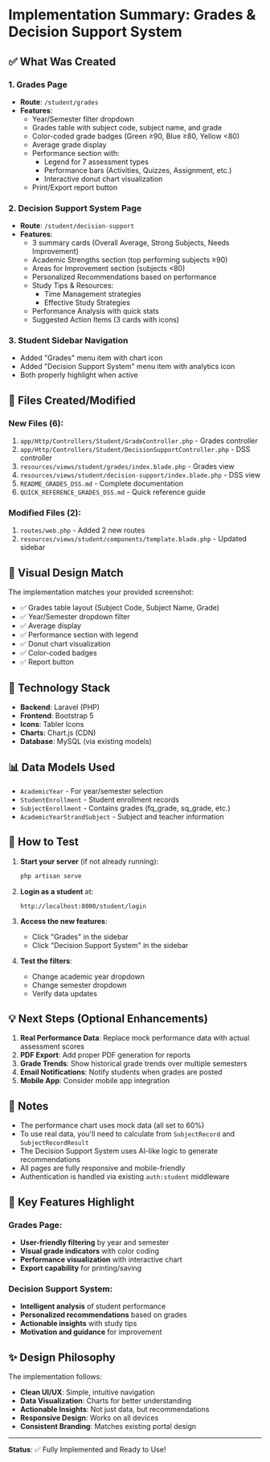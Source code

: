 # Implementation Summary: Grades & Decision Support System

## ✅ What Was Created

### 1. **Grades Page** 
   - **Route**: `/student/grades`
   - **Features**:
     - Year/Semester filter dropdown
     - Grades table with subject code, subject name, and grade
     - Color-coded grade badges (Green ≥90, Blue ≥80, Yellow <80)
     - Average grade display
     - Performance section with:
       - Legend for 7 assessment types
       - Performance bars (Activities, Quizzes, Assignment, etc.)
       - Interactive donut chart visualization
     - Print/Export report button

### 2. **Decision Support System Page**
   - **Route**: `/student/decision-support`
   - **Features**:
     - 3 summary cards (Overall Average, Strong Subjects, Needs Improvement)
     - Academic Strengths section (top performing subjects ≥90)
     - Areas for Improvement section (subjects <80)
     - Personalized Recommendations based on performance
     - Study Tips & Resources:
       - Time Management strategies
       - Effective Study Strategies
     - Performance Analysis with quick stats
     - Suggested Action Items (3 cards with icons)

### 3. **Student Sidebar Navigation**
   - Added "Grades" menu item with chart icon
   - Added "Decision Support System" menu item with analytics icon
   - Both properly highlight when active

## 📂 Files Created/Modified

### New Files (6):
1. `app/Http/Controllers/Student/GradeController.php` - Grades controller
2. `app/Http/Controllers/Student/DecisionSupportController.php` - DSS controller
3. `resources/views/student/grades/index.blade.php` - Grades view
4. `resources/views/student/decision-support/index.blade.php` - DSS view
5. `README_GRADES_DSS.md` - Complete documentation
6. `QUICK_REFERENCE_GRADES_DSS.md` - Quick reference guide

### Modified Files (2):
1. `routes/web.php` - Added 2 new routes
2. `resources/views/student/components/template.blade.php` - Updated sidebar

## 🎨 Visual Design Match

The implementation matches your provided screenshot:
- ✅ Grades table layout (Subject Code, Subject Name, Grade)
- ✅ Year/Semester dropdown filter
- ✅ Average display
- ✅ Performance section with legend
- ✅ Donut chart visualization
- ✅ Color-coded badges
- ✅ Report button

## 🔧 Technology Stack

- **Backend**: Laravel (PHP)
- **Frontend**: Bootstrap 5
- **Icons**: Tabler Icons
- **Charts**: Chart.js (CDN)
- **Database**: MySQL (via existing models)

## 📊 Data Models Used

- `AcademicYear` - For year/semester selection
- `StudentEnrollment` - Student enrollment records
- `SubjectEnrollment` - Contains grades (fq_grade, sq_grade, etc.)
- `AcademicYearStrandSubject` - Subject and teacher information

## 🚀 How to Test

1. **Start your server** (if not already running):
   ```bash
   php artisan serve
   ```

2. **Login as a student** at:
   ```
   http://localhost:8000/student/login
   ```

3. **Access the new features**:
   - Click "Grades" in the sidebar
   - Click "Decision Support System" in the sidebar

4. **Test the filters**:
   - Change academic year dropdown
   - Change semester dropdown
   - Verify data updates

## 💡 Next Steps (Optional Enhancements)

1. **Real Performance Data**: Replace mock performance data with actual assessment scores
2. **PDF Export**: Add proper PDF generation for reports
3. **Grade Trends**: Show historical grade trends over multiple semesters
4. **Email Notifications**: Notify students when grades are posted
5. **Mobile App**: Consider mobile app integration

## 📝 Notes

- The performance chart uses mock data (all set to 60%)
- To use real data, you'll need to calculate from `SubjectRecord` and `SubjectRecordResult`
- The Decision Support System uses AI-like logic to generate recommendations
- All pages are fully responsive and mobile-friendly
- Authentication is handled via existing `auth:student` middleware

## 🎯 Key Features Highlight

### Grades Page:
- **User-friendly filtering** by year and semester
- **Visual grade indicators** with color coding
- **Performance visualization** with interactive chart
- **Export capability** for printing/saving

### Decision Support System:
- **Intelligent analysis** of student performance
- **Personalized recommendations** based on grades
- **Actionable insights** with study tips
- **Motivation and guidance** for improvement

## ✨ Design Philosophy

The implementation follows:
- **Clean UI/UX**: Simple, intuitive navigation
- **Data Visualization**: Charts for better understanding
- **Actionable Insights**: Not just data, but recommendations
- **Responsive Design**: Works on all devices
- **Consistent Branding**: Matches existing portal design

---

**Status**: ✅ Fully Implemented and Ready to Use!
